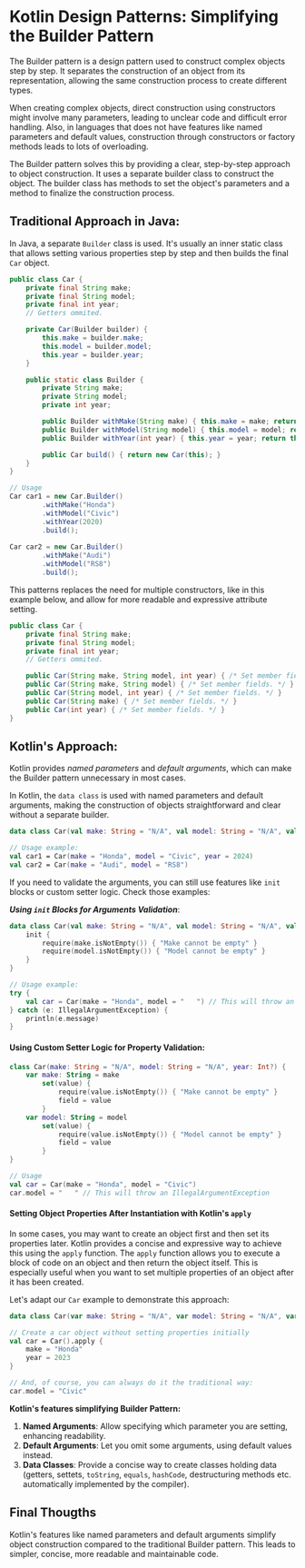# Kotlin Design Patterns: Simplifying the Builder Pattern

The Builder pattern is a design pattern used to construct complex objects step by step. It separates the construction of an object from its representation, allowing the same construction process to create different types.

When creating complex objects, direct construction using constructors might involve many parameters, leading to unclear code and difficult error handling. Also, in languages that does not have features like named parameters and default values, construction through constructors or factory methods leads to lots of overloading.

The Builder pattern solves this by providing a clear, step-by-step approach to object construction. It uses a separate builder class to construct the object. The builder class has methods to set the object's parameters and a method to finalize the construction process.

## Traditional Approach in Java:
In Java, a separate `Builder` class is used. It's usually an inner static class that allows setting various properties step by step and then builds the final `Car` object.

```java
public class Car {
    private final String make;
    private final String model;
    private final int year;
    // Getters ommited.

    private Car(Builder builder) {
        this.make = builder.make;
        this.model = builder.model;
        this.year = builder.year;
    }

    public static class Builder {
        private String make;
        private String model;
        private int year;

        public Builder withMake(String make) { this.make = make; return this; }
        public Builder withModel(String model) { this.model = model; return this; }
        public Builder withYear(int year) { this.year = year; return this; }

        public Car build() { return new Car(this); }
    }
}

// Usage
Car car1 = new Car.Builder()
        .withMake("Honda")
        .withModel("Civic")
        .withYear(2020)
        .build();
        
Car car2 = new Car.Builder()
        .withMake("Audi")
        .withModel("RS8")
        .build();
```

This patterns replaces the need for multiple constructors, like in this example below, and allow for more readable and expressive attribute setting.
```java
public class Car {
    private final String make;
    private final String model;
    private final int year;
    // Getters ommited.

    public Car(String make, String model, int year) { /* Set member fields. */ }
    public Car(String make, String model) { /* Set member fields. */ }
    public Car(String model, int year) { /* Set member fields. */ }
	public Car(String make) { /* Set member fields. */ }
    public Car(int year) { /* Set member fields. */ }
}
```

## Kotlin's Approach:
Kotlin provides *named parameters* and *default arguments*, which can make the Builder pattern unnecessary in most cases.

In Kotlin, the `data class` is used with named parameters and default arguments, making the construction of objects straightforward and clear without a separate builder.
```kotlin 
data class Car(val make: String = "N/A", val model: String = "N/A", val year: Int? = null)

// Usage example:
val car1 = Car(make = "Honda", model = "Civic", year = 2024)
val car2 = Car(make = "Audi", model = "RS8")
```
If you need to validate the arguments, you can still use features like `init` blocks or custom setter logic. Check those examples:

***Using `init` Blocks for Arguments Validation***:
```kotlin
data class Car(val make: String = "N/A", val model: String = "N/A", val year: Int? = null) {
    init {
        require(make.isNotEmpty()) { "Make cannot be empty" }
        require(model.isNotEmpty()) { "Model cannot be empty" }
    }
}

// Usage example:
try {
    val car = Car(make = "Honda", model = "   ") // This will throw an IllegalArgumentException
} catch (e: IllegalArgumentException) {
    println(e.message)
}
```
#### Using Custom Setter Logic for Property Validation:
```kotlin
class Car(make: String = "N/A", model: String = "N/A", year: Int?) {
    var make: String = make
        set(value) {
            require(value.isNotEmpty()) { "Make cannot be empty" }
            field = value
        }
    var model: String = model
        set(value) {
            require(value.isNotEmpty()) { "Model cannot be empty" }
            field = value
        }
}

// Usage
val car = Car(make = "Honda", model = "Civic")
car.model = "   " // This will throw an IllegalArgumentException
```

#### Setting Object Properties After Instantiation with Kotlin's `apply`

In some cases, you may want to create an object first and then set its properties later. Kotlin provides a concise and expressive way to achieve this using the `apply` function. The `apply` function allows you to execute a block of code on an object and then return the object itself. This is especially useful when you want to set multiple properties of an object after it has been created.

Let's adapt our `Car` example to demonstrate this approach:

```kotlin
data class Car(var make: String = "N/A", var model: String = "N/A", var year: Int? = null)

// Create a car object without setting properties initially
val car = Car().apply {
    make = "Honda"
    year = 2023
}

// And, of course, you can always do it the traditional way:
car.model = "Civic"
```

**Kotlin's features simplifying Builder Pattern:**

1.  **Named Arguments**: Allow specifying which parameter you are setting, enhancing readability.
2.  **Default Arguments**: Let you omit some arguments, using default values instead.
3.  **Data Classes**: Provide a concise way to create classes holding data (getters, settets, `toString`, `equals`, `hashCode`, destructuring methods etc. automatically implemented by the compiler).

## Final Thougths
Kotlin's features like named parameters and default arguments simplify object construction compared to the traditional Builder pattern. This leads to simpler, concise, more readable and maintainable code.
